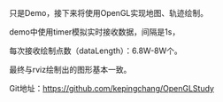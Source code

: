 
只是Demo，接下来将使用OpenGL实现地图、轨迹绘制。

demo中使用timer模拟实时接收数据，间隔是1s，

每次接收绘制点数（dataLength）：6.8W-8W个。


最终与rviz绘制出的图形基本一致。

Git地址：https://github.com/kepingchang/OpenGLStudy
